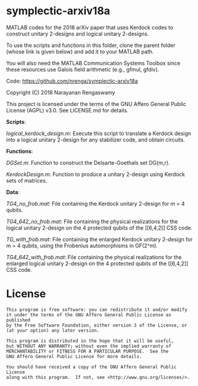 # symplectic-arxiv18a
MATLAB codes for the 2018 arXiv paper that uses Kerdock codes to construct unitary 2-designs and logical unitary 2-designs.

To use the scripts and functions in this folder, clone the parent folder (whose link is given below) and add it to your MATLAB path.

You will also need the MATLAB Communication Systems Toolbox since these resources use Galois field arithmetic (e.g., gfmul, gfdiv).

Code: https://github.com/nrenga/symplectic-arxiv18a

Copyright (C) 2018  Narayanan Rengaswamy

This project is licensed under the terms of the GNU Affero General Public License (AGPL) v3.0. See LICENSE.md for details.

**Scripts**:

*logical_kerdock_design.m*: Execute this script to translate a Kerdock design into a logical unitary 2-design for any stabilizer code, and obtain circuits.                     


**Functions**:

*DGSet.m*: Function to construct the Delsarte-Goethals set DG(m,r).

*KerdockDesign.m*: Function to produce a unitary 2-design using Kerdock sets of matrices.


**Data**:

*TG4_no_frob.mat*: File containing the Kerdock unitary 2-design for m = 4 qubits.

*TG4_642_no_frob.mat*: File containing the physical realizations for the logical unitary 2-design on the 4 protected qubits of the [[6,4,2]] CSS code.

*TG_with_frob.mat*: File containing the enlarged Kerdock unitary 2-design for m = 4 qubits, using the Frobenius automorphisms in GF(2^m).

*TG4_642_with_frob.mat*: File containing the physical realizations for the enlarged logical unitary 2-design on the 4 protected qubits of the [[6,4,2]] CSS code.


# License

    This program is free software: you can redistribute it and/or modify
    it under the terms of the GNU Affero General Public License as published
    by the Free Software Foundation, either version 3 of the License, or
    (at your option) any later version.

    This program is distributed in the hope that it will be useful,
    but WITHOUT ANY WARRANTY; without even the implied warranty of
    MERCHANTABILITY or FITNESS FOR A PARTICULAR PURPOSE.  See the
    GNU Affero General Public License for more details.

    You should have received a copy of the GNU Affero General Public License
    along with this program.  If not, see <http://www.gnu.org/licenses/>.

